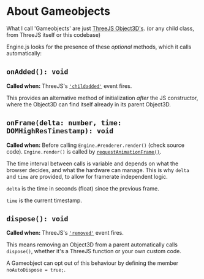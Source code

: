 # About Gameobjects

What I call 'Gameobjects' are just [ThreeJS Object3D's](https://threejs.org/docs/index.html?q=scene#api/en/scenes/Scene).
(or any child class, from ThreeJS itself or this codebase)

Engine.js looks for the presence of these _optional_ methods, which it calls automatically:


## `onAdded(): void`

**Called when:** ThreeJS's [`'childadded'`](https://threejs.org/docs/index.html?q=scene#api/en/core/Object3D)
event fires.

This provides an alternative method of initialization _after_ the JS constructor,
where the Object3D can find itself already in its parent Object3D.


## `onFrame(delta: number, time: DOMHighResTimestamp): void`

**Called when:** Before calling `Engine.#renderer.render()` (check source code).
`Engine.render()` is called by [`requestAnimationFrame()`](https://developer.mozilla.org/en-US/docs/Web/API/Window/requestAnimationFrame).

The time interval between calls is variable and depends on what the browser decides, and what the hardware can manage.
This is why `delta` and `time` are provided, to allow for framerate independent logic.

`delta` is the time in seconds (float) since the previous frame.

`time` is the current timestamp.


## `dispose(): void`

**Called when:** ThreeJS's [`'removed'`](https://threejs.org/docs/index.html?q=scene#api/en/core/Object3D)
event fires.

This means removing an Object3D from a parent automatically calls `dispose()`,
whether it's a ThreeJS function or your own custom code.

A Gameobject can opt out of this behaviour by defining the member `noAutoDispose = true;`.
